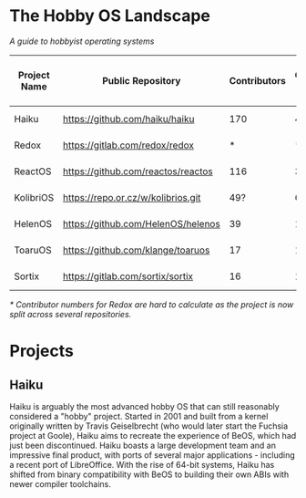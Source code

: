# The Hobby OS Landscape

*A guide to hobbyist operating systems*

| **Project Name** | **Public Repository**               | **Contributors** | **Active Contributors** <br> (>100 commits) | **Start Date** | Language |
|------------------|-------------------------------------|------------------|---------------------------------------------|----------------|----------|
| Haiku            | https://github.com/haiku/haiku      | 170              | 40                                          | July, 2002     | C++, C   |
| Redox            | https://gitlab.com/redox/redox      | \*               | \*                                          | April, 2015    | Rust     |
| ReactOS          | https://github.com/reactos/reactos  | 116              | 36                                          | January, 1996  | C        |
| KolibriOS        | https://repo.or.cz/w/kolibrios.git  | 49?              | 6?                                          | October, 2005  | Assembly |
| HelenOS          | https://github.com/HelenOS/helenos  | 39               | 15                                          | February, 2005 | C        |
| ToaruOS          | https://github.com/klange/toaruos   | 17               | 1                                           | January, 2011  | C        |
| Sortix           | https://gitlab.com/sortix/sortix    | 16               | 1                                           | August, 2011   | C, C++   |

*\* Contributor numbers for Redox are hard to calculate as the project is now split across several repositories.*

# Projects

## Haiku

Haiku is arguably the most advanced hobby OS that can still reasonably considered a "hobby" project. Started in 2001 and built from a kernel originally written by Travis Geiselbrecht (who would later start the Fuchsia project at Goole), Haiku aims to recreate the experience of BeOS, which had just been discontinued. Haiku boasts a large development team and an impressive final product, with ports of several major applications - including a recent port of LibreOffice. With the rise of 64-bit systems, Haiku has shifted from binary compatibility with BeOS to building their own ABIs with newer compiler toolchains.
